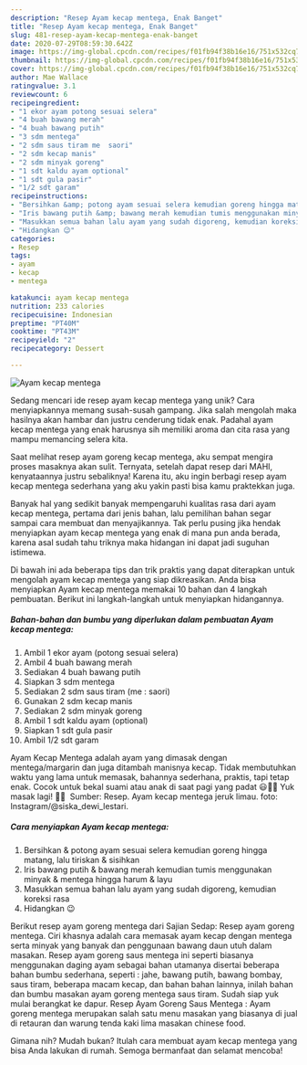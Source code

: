 ```yaml
---
description: "Resep Ayam kecap mentega, Enak Banget"
title: "Resep Ayam kecap mentega, Enak Banget"
slug: 481-resep-ayam-kecap-mentega-enak-banget
date: 2020-07-29T08:59:30.642Z
image: https://img-global.cpcdn.com/recipes/f01fb94f38b16e16/751x532cq70/ayam-kecap-mentega-foto-resep-utama.jpg
thumbnail: https://img-global.cpcdn.com/recipes/f01fb94f38b16e16/751x532cq70/ayam-kecap-mentega-foto-resep-utama.jpg
cover: https://img-global.cpcdn.com/recipes/f01fb94f38b16e16/751x532cq70/ayam-kecap-mentega-foto-resep-utama.jpg
author: Mae Wallace
ratingvalue: 3.1
reviewcount: 6
recipeingredient:
- "1 ekor ayam potong sesuai selera"
- "4 buah bawang merah"
- "4 buah bawang putih"
- "3 sdm mentega"
- "2 sdm saus tiram me  saori"
- "2 sdm kecap manis"
- "2 sdm minyak goreng"
- "1 sdt kaldu ayam optional"
- "1 sdt gula pasir"
- "1/2 sdt garam"
recipeinstructions:
- "Bersihkan &amp; potong ayam sesuai selera kemudian goreng hingga matang, lalu tiriskan &amp; sisihkan"
- "Iris bawang putih &amp; bawang merah kemudian tumis menggunakan minyak &amp; mentega hingga harum &amp; layu"
- "Masukkan semua bahan lalu ayam yang sudah digoreng, kemudian koreksi rasa"
- "Hidangkan 😉"
categories:
- Resep
tags:
- ayam
- kecap
- mentega

katakunci: ayam kecap mentega 
nutrition: 233 calories
recipecuisine: Indonesian
preptime: "PT40M"
cooktime: "PT43M"
recipeyield: "2"
recipecategory: Dessert

---
```



![Ayam kecap mentega](https://img-global.cpcdn.com/recipes/f01fb94f38b16e16/751x532cq70/ayam-kecap-mentega-foto-resep-utama.jpg)

Sedang mencari ide resep ayam kecap mentega yang unik? Cara menyiapkannya memang susah-susah gampang. Jika salah mengolah maka hasilnya akan hambar dan justru cenderung tidak enak. Padahal ayam kecap mentega yang enak harusnya sih memiliki aroma dan cita rasa yang mampu memancing selera kita.

Saat melihat resep ayam goreng kecap mentega, aku sempat mengira proses masaknya akan sulit. Ternyata, setelah dapat resep dari MAHI, kenyataannya justru sebaliknya! Karena itu, aku ingin berbagi resep ayam kecap mentega sederhana yang aku yakin pasti bisa kamu praktekkan juga.

Banyak hal yang sedikit banyak mempengaruhi kualitas rasa dari ayam kecap mentega, pertama dari jenis bahan, lalu pemilihan bahan segar sampai cara membuat dan menyajikannya. Tak perlu pusing jika hendak menyiapkan ayam kecap mentega yang enak di mana pun anda berada, karena asal sudah tahu triknya maka hidangan ini dapat jadi suguhan istimewa.


Di bawah ini ada beberapa tips dan trik praktis yang dapat diterapkan untuk mengolah ayam kecap mentega yang siap dikreasikan. Anda bisa menyiapkan Ayam kecap mentega memakai 10 bahan dan 4 langkah pembuatan. Berikut ini langkah-langkah untuk menyiapkan hidangannya.

<!--inarticleads1-->

##### Bahan-bahan dan bumbu yang diperlukan dalam pembuatan Ayam kecap mentega:

1. Ambil 1 ekor ayam (potong sesuai selera)
1. Ambil 4 buah bawang merah
1. Sediakan 4 buah bawang putih
1. Siapkan 3 sdm mentega
1. Sediakan 2 sdm saus tiram (me : saori)
1. Gunakan 2 sdm kecap manis
1. Sediakan 2 sdm minyak goreng
1. Ambil 1 sdt kaldu ayam (optional)
1. Siapkan 1 sdt gula pasir
1. Ambil 1/2 sdt garam


Ayam Kecap Mentega adalah ayam yang dimasak dengan mentega/margarin dan juga ditambah manisnya kecap. Tidak membutuhkan waktu yang lama untuk memasak, bahannya sederhana, praktis, tapi tetap enak. Cocok untuk bekal suami atau anak di saat pagi yang padat 😃👍🏻 Yuk masak lagi! 👩‍🍳 ️ Sumber: Resep. Ayam kecap mentega jeruk limau. foto: Instagram/@siska_dewi_lestari. 

<!--inarticleads2-->

##### Cara menyiapkan Ayam kecap mentega:

1. Bersihkan &amp; potong ayam sesuai selera kemudian goreng hingga matang, lalu tiriskan &amp; sisihkan
1. Iris bawang putih &amp; bawang merah kemudian tumis menggunakan minyak &amp; mentega hingga harum &amp; layu
1. Masukkan semua bahan lalu ayam yang sudah digoreng, kemudian koreksi rasa
1. Hidangkan 😉


Berikut resep ayam goreng mentega dari Sajian Sedap: Resep ayam goreng mentega. Ciri khasnya adalah cara memasak ayam kecap dengan mentega serta minyak yang banyak dan penggunaan bawang daun utuh dalam masakan. Resep ayam goreng saus mentega ini seperti biasanya menggunakan daging ayam sebagai bahan utamanya disertai beberapa bahan bumbu sederhana, seperti : jahe, bawang putih, bawang bombay, saus tiram, beberapa macam kecap, dan bahan bahan lainnya, inilah bahan dan bumbu masakan ayam goreng mentega saus tiram. Sudah siap yuk mulai berangkat ke dapur. Resep Ayam Goreng Saus Mentega : Ayam goreng mentega merupakan salah satu menu masakan yang biasanya di jual di retauran dan warung tenda kaki lima masakan chinese food. 

Gimana nih? Mudah bukan? Itulah cara membuat ayam kecap mentega yang bisa Anda lakukan di rumah. Semoga bermanfaat dan selamat mencoba!
